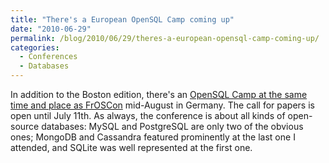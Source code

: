 ```yaml
---
title: "There's a European OpenSQL Camp coming up"
date: "2010-06-29"
permalink: /blog/2010/06/29/theres-a-european-opensql-camp-coming-up/
categories:
  - Conferences
  - Databases
---
```

In addition to the Boston edition, there's an [OpenSQL Camp at the same time and place as FrOSCon][1] mid-August in Germany. The call for papers is open until July 11th. As always, the conference is about all kinds of open-source databases: MySQL and PostgreSQL are only two of the obvious ones; MongoDB and Cassandra featured prominently at the last one I attended, and SQLite was well represented at the first one.

 [1]: http://opensqlcamp.org/Events/FrOSCon2010/
